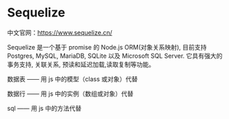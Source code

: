# Sequelize

中文官网：<https://www.sequelize.cn/>

Sequelize 是一个基于 promise 的 Node.js ORM(对象关系映射), 目前支持 Postgres, MySQL, MariaDB, SQLite 以及 Microsoft SQL Server. 它具有强大的事务支持, 关联关系, 预读和延迟加载,读取复制等功能。

数据表 —— 用 js 中的模型（class 或对象）代替

数据行 —— 用 js 中的实例（数组或对象）代替

sql —— 用 js 中的方法代替
